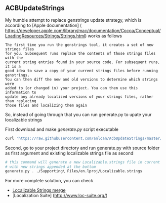 ## ACBUpdateStrings

My humble attempt to replace genstrings update strategy, which is according
 to [Apple documentation] ( https://developer.apple.com/library/mac/documentation/Cocoa/Conceptual/LoadingResources/Strings/Strings.html)
works as follows

    The first time you run the genstrings tool, it creates a set of new strings files
    for you. Subsequent runs replace the contents of those strings files with the
    current string entries found in your source code. For subsequent runs, it is a
    good idea to save a copy of your current strings files before running genstrings.
    You can then diff the new and old versions to determine which strings were
    added to (or changed in) your project. You can then use this information to
    update any already localized versions of your strings files, rather than replacing
    those files and localizing them again
    
   
So, instead of going through that you can run generate.py to upate your localizable strings

First download and make *generate.py* script executable
```bash
curl 'https://raw.githubusercontent.com/anlcan/AcbUpdateStrings/master/generate.py' -o /usr/local/bin/generate.py && chmod u+x /usr/local/bin/generate.py
```
Second, go to your project directory and run generate.py with source folder as first argument and existing localizable strings file as second

```bash   
# this command will generate a new Localizable.strings file in current directory, 
# with new strings appended at the bottom
generate.py . ./Supporting\ Files/en.lproj/Localizable.strings 
``` 
       
For more complete solution, you can check 
- [Localizable Strings merge](http://www.delitestudio.com/app/localizable-strings-merge/)
- [Localization Suite] (http://www.loc-suite.org/)
